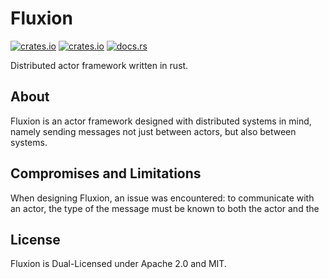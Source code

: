 # Fluxion
[![crates.io](https://img.shields.io/crates/l/fluxion?style=for-the-badge)](https://crates.io/crates/fluxion)
[![crates.io](https://img.shields.io/crates/v/fluxion?style=for-the-badge)](https://crates.io/crates/fluxion)
[![docs.rs](https://img.shields.io/docsrs/fluxion?style=for-the-badge)](https://docs.rs/fluxion)

Distributed actor framework written in rust.

## About

Fluxion is an actor framework designed with distributed systems in mind, namely sending messages not just between actors, but also between systems.

## Compromises and Limitations

When designing Fluxion, an issue was encountered: to communicate with an actor, the type of the message must be known to both the actor and the 

## License
Fluxion is Dual-Licensed under Apache 2.0 and MIT.